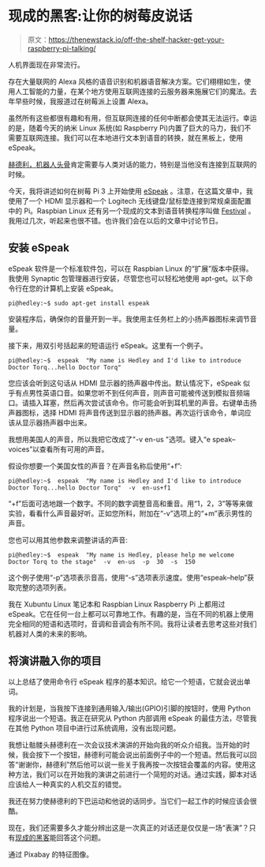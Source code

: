 # 现成的黑客:让你的树莓皮说话

> 原文：<https://thenewstack.io/off-the-shelf-hacker-get-your-raspberry-pi-talking/>

人机界面现在非常流行。

存在大量联网的 Alexa 风格的语音识别和机器语音解决方案。它们栩栩如生，使用人工智能的力量，在某个地方使用互联网连接的云服务器来施展它们的魔法。去年早些时候，我报道过在树莓派上设置 Alexa。

虽然所有这些都很有趣和有用，但互联网连接的任何中断都会使其无法运行。幸运的是，随着今天的纳米 Linux 系统(如 Raspberry Pi)内置了巨大的马力，我们不需要互联网连接。我们可以在本地进行文本到语音的转换，就在黑板上，使用 eSpeak。

[赫德利，机器人头骨](https://thenewstack.io/off-shelf-hacker-hedley-formerly-old-one-eye/)肯定需要与人类对话的能力，特别是当他没有连接到互联网的时候。

今天，我将讲述如何在树莓 Pi 3 上开始使用 [eSpeak](http://espeak.sourceforge.net/) 。注意，在这篇文章中，我使用了一个 HDMI 显示器和一个 Logitech 无线键盘/鼠标垫连接到常规桌面配置中的 Pi。Raspbian Linux 还有另一个现成的文本到语音转换程序叫做 [Festival](https://en.wikipedia.org/wiki/Festival_Speech_Synthesis_System) 。我用过几次，听起来也很不错。也许我们会在以后的文章中讨论节日。

## 安装 eSpeak

eSpeak 软件是一个标准软件包，可以在 Raspbian Linux 的“扩展”版本中获得。我使用 Synaptic 包管理器进行安装，尽管您也可以轻松地使用 apt-get。以下命令行在您的计算机上安装 eSpeak。

```
pi@hedley:~$ sudo apt-get install espeak

```

安装程序后，确保你的音量开到一半。我使用主任务栏上的小扬声器图标来调节音量。

接下来，用双引号括起来的短语运行 eSpeak。这里有一个例子。

```
pi@hedley:~$  espeak  "My name is Hedley and I'd like to introduce Doctor Torq...hello Doctor Torq"

```

您应该会听到这句话从 HDMI 显示器的扬声器中传出。默认情况下，eSpeak 似乎有点男性英语口音。如果您听不到任何声音，则声音可能被传送到模拟音频端口。请插入耳塞，然后再次尝试该命令。你可能会听到耳机里的声音。右键单击扬声器图标，选择 HDMI 将声音传送到显示器的扬声器。再次运行该命令，单词应该从显示器扬声器中出来。

我想用美国人的声音，所以我把它改成了"-v en-us "选项。键入“e speak–voices”以查看所有可用的声音。

假设你想要一个美国女性的声音？在声音名称后使用“+f”:

```
pi@hedley:~$  espeak  "My name is Hedley and I'd like to introduce Doctor Torq...hello Doctor Torq"  -v  en-us+f1

```

“+f”后面可选地跟一个数字。不同的数字调整音高和重音。用“1，2，3”等等来做实验，看看什么声音最好听。正如您所料，附加在“-v”选项上的“+m”表示男性的声音。

您也可以用其他参数来调整讲话的声音:

```
pi@hedley:~$  espeak  "My name is Hedley, please help me welcome Doctor Torq to the stage"  -v  en-us  -p  30  -s  150

```

这个例子使用“-p”选项表示音高，使用“-s”选项表示速度。使用“espeak–help”获取完整的选项列表。

我在 Xubuntu Linux 笔记本和 Raspbian Linux Raspberry Pi 上都用过 eSpeak。它在任何一台上都可以可靠地工作。有趣的是，当在不同的机器上使用完全相同的短语和选项时，音调和音调会有所不同。我将让读者去思考这些对我们机器对人类的未来的影响。

## 将演讲融入你的项目

以上总结了使用命令行 eSpeak 程序的基本知识。给它一个短语，它就会说出单词。

我的计划是，当我按下连接到通用输入/输出(GPIO)引脚的按钮时，使用 Python 程序说出一个短语。我正在研究从 Python 内部调用 eSpeak 的最佳方法，尽管我在其他 Python 项目中进行过系统调用，没有出现问题。

我想让骷髅头赫德利在一次会议技术演讲的开始向我的听众介绍我。当开始的时候，我会按下一个按钮，赫德利可能会说出前面例子中的一个短语。然后我可以回答“谢谢你，赫德利”然后他可以说一些关于我再按一次按钮会覆盖的内容。使用这种方法，我们可以在开始我的演讲之前进行一个简短的对话。通过实践，脚本对话应该给人一种真实的人机交互的错觉。

我还在努力使赫德利的下巴运动和他说的话同步。当它们一起工作的时候应该会很酷。

现在，我们还需要多久才能分辨出这是一次真正的对话还是仅仅是一场“表演”？只有[现成的黑客](/tag/off-the-shelf-hacker/)能回答这个问题。

通过 Pixabay 的特征图像。

<svg xmlns:xlink="http://www.w3.org/1999/xlink" viewBox="0 0 68 31" version="1.1"><title>Group</title> <desc>Created with Sketch.</desc></svg>